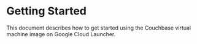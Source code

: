 # Getting Started

This document describes how to get started using the Couchbase virtual machine image on Google Cloud Launcher.
